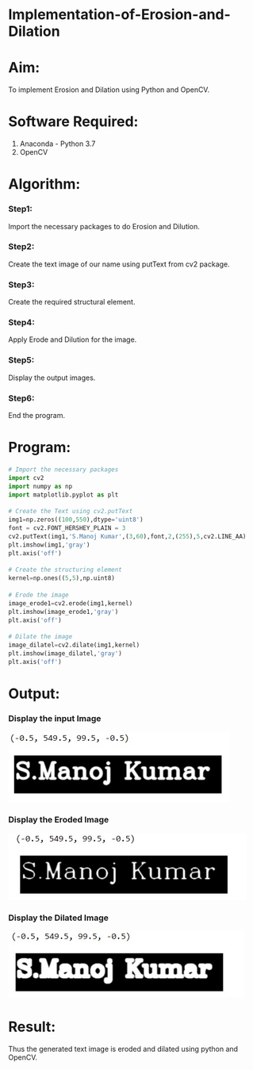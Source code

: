 # Implementation-of-Erosion-and-Dilation
# Aim:
To implement Erosion and Dilation using Python and OpenCV.
# Software Required:
1. Anaconda - Python 3.7
2. OpenCV
# Algorithm:
### Step1:
Import the necessary packages to do Erosion and Dilution.

### Step2:
Create the text image of our name using putText from cv2 package.

### Step3:
Create the required structural element.

### Step4:
Apply Erode and Dilution for the image.

### Step5:
Display the output images.

### Step6:
End the program.
 
# Program:
``` Python
# Import the necessary packages
import cv2
import numpy as np
import matplotlib.pyplot as plt

# Create the Text using cv2.putText
img1=np.zeros((100,550),dtype='uint8')
font = cv2.FONT_HERSHEY_PLAIN = 3
cv2.putText(img1,'S.Manoj Kumar',(3,60),font,2,(255),5,cv2.LINE_AA)
plt.imshow(img1,'gray')
plt.axis('off')

# Create the structuring element
kernel=np.ones((5,5),np.uint8)

# Erode the image
image_erode1=cv2.erode(img1,kernel)
plt.imshow(image_erode1,'gray')
plt.axis('off')

# Dilate the image
image_dilatel=cv2.dilate(img1,kernel)
plt.imshow(image_dilatel,'gray')
plt.axis('off')

```
# Output:

### Display the input Image
![](./ot1.jpg)

### Display the Eroded Image
![](./ot2.jpg)
### Display the Dilated Image
![](./ot3.jpg)

# Result:
Thus the generated text image is eroded and dilated using python and OpenCV.